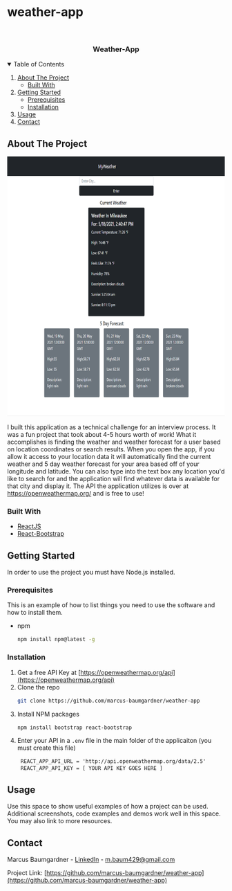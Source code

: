 # weather-app


<!-- PROJECT LOGO -->
<br />
  <h3 align="center">Weather-App</h3>


<!-- TABLE OF CONTENTS -->
<details open="open">
  <summary>Table of Contents</summary>
  <ol>
    <li>
      <a href="#about-the-project">About The Project</a>
      <ul>
        <li><a href="#built-with">Built With</a></li>
      </ul>
    </li>
    <li>
      <a href="#getting-started">Getting Started</a>
      <ul>
        <li><a href="#prerequisites">Prerequisites</a></li>
        <li><a href="#installation">Installation</a></li>
      </ul>
    </li>
    <li><a href="#usage">Usage</a></li>
    <li><a href="#contact">Contact</a></li>
  </ol>
</details>



<!-- ABOUT THE PROJECT -->
## About The Project

<p align="center">
  <a href="https://github.com/othneildrew/Best-README-Template">
    <img src="images/myWeather.png" alt="Logo" width="800" height="600">
  </a>

I built this application as a technical challenge for an interview process. It was a fun project that took about 4-5 hours worth of work! What it accomplishes is finding the weather and weather forecast for a user based on location coordinates or search results. When you open the app, if you allow it access to your location data it will automatically find the current weather and 5 day weather forecast for your area based off of your longitude and latitude. You can also type into the text box any location you'd like to search for and the application will find whatever data is available for that city and display it. The API the application utilizes is over at https://openweathermap.org/ and is free to use!

### Built With

* [ReactJS](https://reactjs.org/)
* [React-Bootstrap](https://react-bootstrap.github.io/)




<!-- GETTING STARTED -->
## Getting Started

In order to use the project you must have Node.js installed.

### Prerequisites

This is an example of how to list things you need to use the software and how to install them.
* npm
  ```sh
  npm install npm@latest -g
  ```

### Installation

1. Get a free API Key at [https://openweathermap.org/api](https://openweathermap.org/api)
2. Clone the repo
   ```sh
   git clone https://github.com/marcus-baumgardner/weather-app
   ```
3. Install NPM packages
   ```sh
   npm install bootstrap react-bootstrap
   ```
4. Enter your API in a `.env` file in the main folder of the applicaiton (you must create this file)
   ```
    REACT_APP_API_URL = 'http://api.openweathermap.org/data/2.5'
    REACT_APP_API_KEY = [ YOUR API KEY GOES HERE ]
   ```

<!-- USAGE EXAMPLES -->
## Usage

Use this space to show useful examples of how a project can be used. Additional screenshots, code examples and demos work well in this space. You may also link to more resources.


<!-- CONTACT -->
## Contact

Marcus Baumgardner - [LinkedIn](https://www.linkedin.com/in/marcus-baumgardner-362956b8/) - m.baum429@gmail.com


Project Link: [https://github.com/marcus-baumgardner/weather-app](https://github.com/marcus-baumgardner/weather-app)

